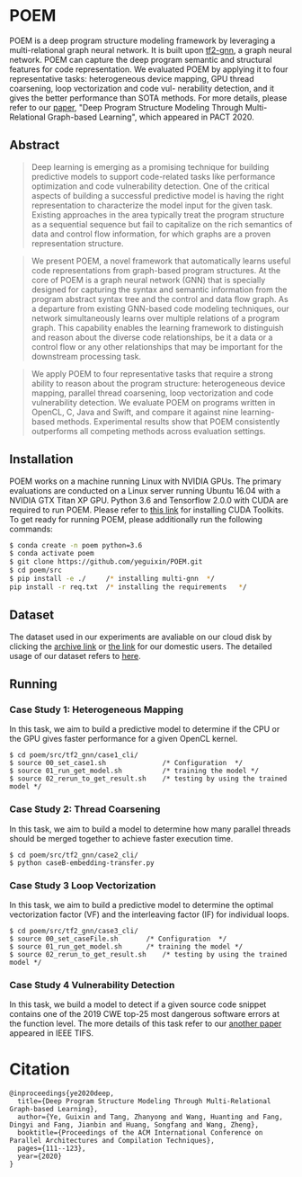 # POEM
POEM is a deep program structure modeling framework by leveraging a multi-relational graph neural network. It is built upon [tf2-gnn](https://github.com/microsoft/tf2-gnn), a graph neural network. POEM can capture the deep program semantic and structural features for code representation. We evaluated POEM by applying it to four representative tasks: heterogeneous device mapping, GPU thread coarsening, loop vectorization and code vul- nerability detection, and it gives the better performance than SOTA methods.
For more details, please refer to our [paper](https://dl.acm.org/doi/abs/10.1145/3410463.3414670), "Deep Program Structure Modeling Through Multi-Relational Graph-based Learning", which appeared in PACT 2020.

## Abstract
> Deep learning is emerging as a promising technique for building predictive models to support code-related tasks like performance
optimization and code vulnerability detection. One of the critical aspects of building a successful predictive model is having the right
representation to characterize the model input for the given task. Existing approaches in the area typically treat the program structure
as a sequential sequence but fail to capitalize on the rich semantics of data and control flow information, for which graphs are a proven
representation structure.

> We present POEM, a novel framework that
automatically learns useful code representations from graph-based program structures. At the core of POEM is a graph neural
network (GNN) that is specially designed for capturing the syntax and semantic information from the program abstract syntax tree and the
control and data flow graph. As a departure from existing GNN-based code modeling techniques, our network simultaneously learns over
multiple relations of a program graph. This capability enables the learning framework to distinguish and reason about the diverse code
relationships, be it a data or a control flow or any other relationships that may be important for the downstream processing task.

> We apply POEM to four representative tasks that require a strong ability to reason about the program structure: heterogeneous
device mapping, parallel thread coarsening, loop vectorization and code vulnerability detection. We evaluate POEM on programs
written in OpenCL, C, Java and Swift, and compare it against nine learning-based methods. Experimental results show that POEM
consistently outperforms all competing methods across evaluation settings.


## Installation

POEM works on a machine running Linux with NVIDIA GPUs. The primary evaluations are conducted on a Linux server running Ubuntu 16.04 with a NVIDIA GTX Titan XP GPU.
Python 3.6 and Tensorflow 2.0.0 with CUDA are required to run POEM. Please refer to [this link](https://developer.nvidia.com/cuda-toolkit-archive) for installing CUDA Toolkits.
To get ready for running POEM, please additionally run the following commands:

```sh
$ conda create -n poem python=3.6
$ conda activate poem
$ git clone https://github.com/yeguixin/POEM.git
$ cd poem/src
$ pip install -e ./     /* installing multi-gnn  */
pip install -r req.txt  /* installing the requirements   */
```

## Dataset
The dataset used in our experiments are avaliable on our cloud disk by clicking the [archive link](https://pan.baidu.com/s/1QHyoCf0E7am1e2DfJTrv1w) or [the link](https://pan.baidu.com/s/1QHyoCf0E7am1e2DfJTrv1w) for our domestic users. The detailed usage of our dataset refers to [here](./data/README.md).


## Running

### Case Study 1: Heterogeneous Mapping
In this task, we aim to build a predictive model to determine if the CPU or the GPU gives faster performance for a given OpenCL kernel. 

``` 
$ cd poem/src/tf2_gnn/case1_cli/
$ source 00_set_case1.sh              /* Configuration  */
$ source 01_run_get_model.sh          /* training the model */
$ source 02_rerun_to_get_result.sh    /* testing by using the trained model */
```

### Case Study 2: Thread Coarsening
In this task, we aim to build a model to determine how many parallel threads should be merged together to achieve faster execution time.

``` 
$ cd poem/src/tf2_gnn/case2_cli/
$ python caseB-embedding-transfer.py
``` 

### Case Study 3 Loop Vectorization
In this task, we aim to build a predictive model to determine the optimal vectorization factor (VF) and the interleaving factor (IF) for individual loops.

``` 
$ cd poem/src/tf2_gnn/case3_cli/
$ source 00_set_caseFile.sh       /* Configuration  */
$ source 01_run_get_model.sh      /* training the model */
$ source 02_rerun_to_get_result.sh    /* testing by using the trained model */
``` 

### Case Study 4 Vulnerability Detection
In this task, we build a model to detect if a given source code snippet contains one of the 2019 CWE top-25 most dangerous software errors at the function level.
The more details of this task refer to our [another paper](https://github.com/HuantWang/FUNDED_NISL) appeared in IEEE TIFS.



# Citation
```
@inproceedings{ye2020deep,
  title={Deep Program Structure Modeling Through Multi-Relational Graph-based Learning},
  author={Ye, Guixin and Tang, Zhanyong and Wang, Huanting and Fang, Dingyi and Fang, Jianbin and Huang, Songfang and Wang, Zheng},
  booktitle={Proceedings of the ACM International Conference on Parallel Architectures and Compilation Techniques},
  pages={111--123},
  year={2020}
}
```

